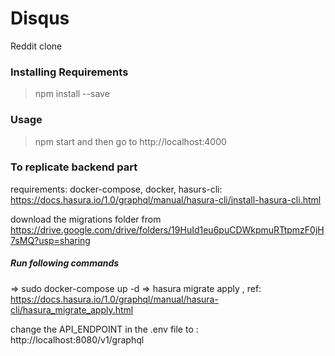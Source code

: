 # Disqus
Reddit clone

### Installing Requirements
> npm install --save

### Usage 
> npm start 
and then go to http://localhost:4000

### To replicate backend part
requirements: docker-compose, docker, hasurs-cli: https://docs.hasura.io/1.0/graphql/manual/hasura-cli/install-hasura-cli.html

download the migrations folder from https://drive.google.com/drive/folders/19HuId1eu6puCDWkpmuRTtpmzF0jH7sMQ?usp=sharing

##### Run following commands
=> sudo docker-compose up -d
=> hasura migrate apply , ref: https://docs.hasura.io/1.0/graphql/manual/hasura-cli/hasura_migrate_apply.html

change the API_ENDPOINT in the .env file to : http://localhost:8080/v1/graphql


